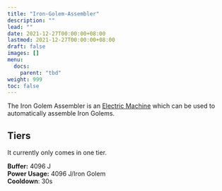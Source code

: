 ```yaml
---
title: "Iron-Golem-Assembler"
description: ""
lead: ""
date: 2021-12-27T00:00:00+08:00
lastmod: 2021-12-27T00:00:00+08:00
draft: false
images: []
menu: 
  docs:
    parent: "tbd"
weight: 999
toc: false
---
```


The Iron Golem Assembler is an [Electric Machine](https://github.com/Slimefun/Slimefun4/wiki/Electric-Machines) which can be used to automatically assemble Iron Golems.  

## Tiers

It currently only comes in one tier.  

**Buffer:** 4096 J  
**Power Usage:** 4096 J/Iron Golem  
**Cooldown**: 30s  
